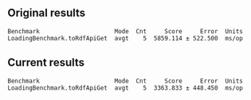 

## Original results
```
Benchmark                     Mode  Cnt     Score     Error  Units
LoadingBenchmark.toRdfApiGet  avgt    5  5859.114 ± 522.500  ms/op
```

## Current results
```
Benchmark                     Mode  Cnt     Score     Error  Units
LoadingBenchmark.toRdfApiGet  avgt    5  3363.833 ± 448.450  ms/op
```
